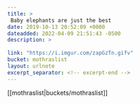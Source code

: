 ```yaml
---
title: > 
 Baby elephants are just the best
date: 2019-10-13 20:52:09 +0000
dateadded: 2022-04-09 21:51:43 -0500
description: > 
 
link: "https://i.imgur.com/zapGzTn.gifv"
bucket: mothraslist
layout: urlnote
excerpt_separator: <!-- excerpt-end -->
--- 
```

 <!-- excerpt-end -->[[mothraslist|buckets/mothraslist]]
